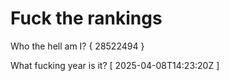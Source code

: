 # Fuck the rankings

Who the hell am I?
{ 28522494 }

What fucking year is it?
[ 2025-04-08T14:23:20Z ]

